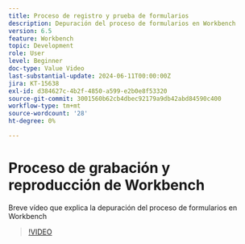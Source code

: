 ```yaml
---
title: Proceso de registro y prueba de formularios
description: Depuración del proceso de formularios en Workbench
version: 6.5
feature: Workbench
topic: Development
role: User
level: Beginner
doc-type: Value Video
last-substantial-update: 2024-06-11T00:00:00Z
jira: KT-15638
exl-id: d384627c-4b2f-4850-a599-e2b0e8f53320
source-git-commit: 3001560b62cb4dbec92179a9db42abd84590c400
workflow-type: tm+mt
source-wordcount: '28'
ht-degree: 0%

---
```


# Proceso de grabación y reproducción de Workbench

Breve vídeo que explica la depuración del proceso de formularios en Workbench

>[!VIDEO](https://video.tv.adobe.com/v/3429495/?learn=on)
